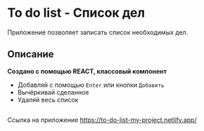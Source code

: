# To do list - Список дел

Приложение позволяет записать список необходимых дел.

## Описание

**Создано с помощью REACT, классовый компонент**

+ Добавляй с помощью `Enter` или кнопки `Добавить`
+ Вычёркивай сделанное
+ Удаляй весь список

##  

Ссылка на приложение https://to-do-list-my-project.netlify.app/
